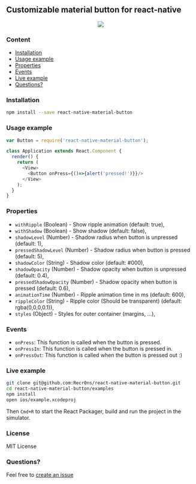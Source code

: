 ## Customizable material button for react-native
<p align="center">
    <img src ="http://s28.postimg.org/3zcyab5j1/out.gif" />
</p>

### Content
- [Installation](#installation)
- [Usage example](#usage-example)
- [Properties](#properties)
- [Events](#events)
- [Live example](#live-example)
- [Questions?](#questions)

### Installation
```bash
npm install --save react-native-material-button
```

### Usage example
```javascript
var Button = require('react-native-material-button');

class Application extends React.Component {
  render() {
    return (
      <View>
        <Button onPress={()=>{alert('pressed!')}}/>
      </View>
    );
  }
}
```

### Properties
* `withRipple` (Boolean) - Show ripple animation (default: true),
* `withShadow` (Boolean) - Show shadow (default: false),
* `shadowLevel` (Number) - Shadow radius when button is unpressed (default: 1),
* `pressedShadowLevel` (Number) - Shadow radius when button is pressed (default: 5),
* `shadowColor` (String) - Shadow color (default: #000),
* `shadowOpacity` (Number) - Shadow opacity when button is unpressed (default: 0.4),
* `pressedShadowOpacity` (Number) - Shadow opacity when button is pressed (default: 0.6),
* `animationTime` (Number) - Ripple animation time in ms (default: 600),
* `rippleColor` (String) - Ripple color (Should be transparent) (default: rgba(0,0,0,0.1)),
* `styles` (Object) - Styles for outer container (margins, ...),

### Events
* `onPress`: This function is called when the button is pressed.
* `onPressIn`: This function is called when the button is pressed in.
* `onPressOut`: This function is called when the button is pressed out :)

### Live example
```sh
git clone git@github.com:Recr0ns/react-native-material-button.git
cd react-native-material-button/examples
npm install
open ios/example.xcodeproj
```
Then `Cmd+R` to start the React Packager, build and run the project in the simulator.

### License
MIT License

### Questions?
Feel free to [create an issue](https://github.com/Recr0ns/react-native-material-button/issues)
